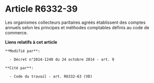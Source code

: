 # Article R6332-39

Les organismes collecteurs paritaires agréés établissent des comptes annuels selon les principes et méthodes comptables
définis au code de commerce.

**Liens relatifs à cet article**

	**Modifié par**:

	  - Décret n°2014-1240 du 24 octobre 2014 - art. 9

	**Cité par**:

	  - Code du travail - art. R6332-63 (VD)
